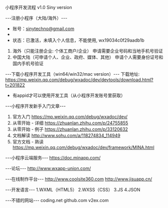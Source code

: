 小程序开发流程 v1.0 Siny version

---注册小程序（大陆/海外）---
 
* 账号：sinytechno@gmail.com
* 
* 状态：已激活，未填入个人信息，不能使用,	wx19034c0f29aadb1b

1. 海外（只能注册企业: 个体工商户/企业）
    申请需要企业号码和当地手机号验证
2. 中国大陆（可申请个人、企业、政府、媒体、其他）
    申请个人需要身份证号和国内手机号验证

---下载小程序开发工具（win64/win32/mac version）---
下载地址: https://mp.weixin.qq.com/debug/wxadoc/dev/devtools/download.html?t=201822
* 有appid才可以使用开发工具（从小程序开发账号里获取）

---小程序开发新手入门文章---
1. 官方入门 https://mp.weixin.qq.com/debug/wxadoc/dev/
2. 从零开始 - 详细 https://zhuanlan.zhihu.com/p/24755855
3. 从零开始 - 例子 https://zhuanlan.zhihu.com/p/33120632
4. 文档解读 http://www.sohu.com/a/118274834_114949
5. 官方文档 - 熟读 https://mp.weixin.qq.com/debug/wxadoc/dev/framework/MINA.html

---小程序云端服务---
https://doc.minapp.com/

---论坛---
http://www.wxapp-union.com/

---在线制作平台---
http://www.coolsite360.com
http://www.jisuapp.cn/

---开发语言---
1.WXML（HTML5）
2.WXSS（CSS）
3.JS
4.JSON

---不错的网站---
coding.net
github.com
v2ex.com


